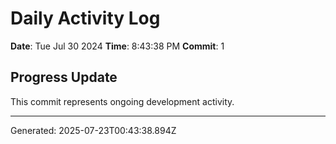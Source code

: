 # Daily Activity Log

**Date**: Tue Jul 30 2024
**Time**: 8:43:38 PM
**Commit**: 1

## Progress Update

This commit represents ongoing development activity.

---
Generated: 2025-07-23T00:43:38.894Z
